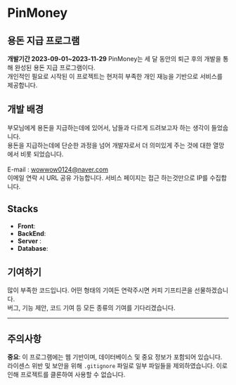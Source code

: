 # PinMoney

## 용돈 지급 프로그램

**개발기간 2023-09-01~2023-11-29**
PinMoney는 세 달 동안의 퇴근 후의 개발을 통해 완성된 용돈 지급 프로그램이다.<br>
개인적인 필요로 시작된 이 프로젝트는 현저히 부족한 개인 재능을 기반으로 서비스를 제공합니다.

## 개발 배경
부모님에게 용돈을 지급하는데에 있어서, 남들과 다르게 드려보고자 하는 생각이 들었숩니다.<br>
용돈을 지급하는데에 단순한 과정을 넘어 개발자로서 더 의미있게 주는 것에 대한 열망에서 비롯 되었습니다.<br><br>
E-mail : wowwow0124@naver.com <br>
이메일 연락 시 URL 공유 가능합니다. 서비스 페이지는 접근 하는것만으로 IP를 수집합니다.


## Stacks
- **Front**:
- **BackEnd**: 
- **Server** :  
- **Database**: 

## 기여하기
많이 부족한 코드입니다. 어떤 형태의 기여든 연락주시면 커피 기프티콘을 선물하겠습니다.<br>
버그, 기능 제안, 코드 기여 등 모든 종류의 기여를 기다리겠습니다.

---
## 주의사항
**중요**: 이 프로그램에는 웹 기반이며, 데이터베이스 및 중요 정보가 포함되어 있습니다.
라이센스 위반 및 보안을 위해 `.gitignore` 파일로 일부 파일들을 제외하였습니다. 이로 인해 프로젝트를 클론하여 사용할 수 없습니다.
